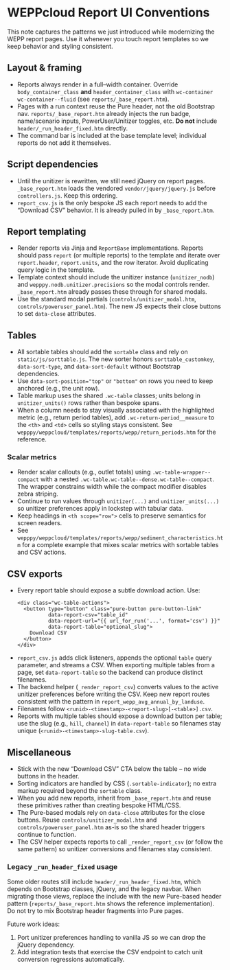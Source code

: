 # WEPPcloud Report UI Conventions

This note captures the patterns we just introduced while modernizing the WEPP report pages. Use it whenever you touch report templates so we keep behavior and styling consistent.

## Layout & framing
- Reports always render in a full–width container. Override `body_container_class` **and** `header_container_class` with `wc-container wc-container--fluid` (see `reports/_base_report.htm`).
- Pages with a run context reuse the Pure header, not the old Bootstrap nav. `reports/_base_report.htm` already injects the run badge, name/scenario inputs, PowerUser/Unitizer toggles, etc. **Do not** include `header/_run_header_fixed.htm` directly.
- The command bar is included at the base template level; individual reports do not add it themselves.

## Script dependencies
- Until the unitizer is rewritten, we still need jQuery on report pages. `_base_report.htm` loads the vendored `vendor/jquery/jquery.js` before `controllers.js`. Keep this ordering.
- `report_csv.js` is the only bespoke JS each report needs to add the “Download CSV” behavior. It is already pulled in by `_base_report.htm`.

## Report templating
- Render reports via Jinja and `ReportBase` implementations. Reports should pass `report` (or multiple reports) to the template and iterate over `report.header`, `report.units`, and the row iterator. Avoid duplicating query logic in the template.
- Template context should include the unitizer instance (`unitizer_nodb`) and `wepppy.nodb.unitizer.precisions` so the modal controls render. `_base_report.htm` already passes these through for shared modals.
- Use the standard modal partials (`controls/unitizer_modal.htm`, `controls/poweruser_panel.htm`). The new JS expects their close buttons to set `data-close` attributes.

## Tables
- All sortable tables should add the `sortable` class and rely on `static/js/sorttable.js`. The new sorter honors `sorttable_customkey`, `data-sort-type`, and `data-sort-default` without Bootstrap dependencies.
- Use `data-sort-position="top"` or `"bottom"` on rows you need to keep anchored (e.g., the unit row).
- Table markup uses the shared `.wc-table` classes; units belong in `unitizer_units()` rows rather than bespoke spans.
- When a column needs to stay visually associated with the highlighted metric (e.g., return period tables), add `.wc-return-period__measure` to the `<th>` and `<td>` cells so styling stays consistent. See `wepppy/weppcloud/templates/reports/wepp/return_periods.htm` for the reference.

### Scalar metrics
- Render scalar callouts (e.g., outlet totals) using `.wc-table-wrapper--compact` with a nested `.wc-table.wc-table--dense.wc-table--compact`. The wrapper constrains width while the compact modifier disables zebra striping.
- Continue to run values through `unitizer(...)` and `unitizer_units(...)` so unitizer preferences apply in lockstep with tabular data.
- Keep headings in `<th scope="row">` cells to preserve semantics for screen readers.
- See `wepppy/weppcloud/templates/reports/wepp/sediment_characteristics.htm` for a complete example that mixes scalar metrics with sortable tables and CSV actions.

## CSV exports
- Every report table should expose a subtle download action. Use:
  ```jinja
  <div class="wc-table-actions">
    <button type="button" class="pure-button pure-button-link"
            data-report-csv="table_id"
            data-report-url="{{ url_for_run('...', format='csv') }}"
            data-report-table="optional_slug">
      Download CSV
    </button>
  </div>
  ```
- `report_csv.js` adds click listeners, appends the optional `table` query parameter, and streams a CSV. When exporting multiple tables from a page, set `data-report-table` so the backend can produce distinct filenames.
- The backend helper (`_render_report_csv`) converts values to the active unitizer preferences before writing the CSV. Keep new report routes consistent with the pattern in `report_wepp_avg_annual_by_landuse`.
- Filenames follow `<runid>-<timestamp>-<report-slug>[-<table>].csv`.
- Reports with multiple tables should expose a download button per table; use the slug (e.g., `hill`, `channel`) in `data-report-table` so filenames stay unique (`<runid>-<timestamp>-slug-table.csv`).

## Miscellaneous
- Stick with the new “Download CSV” CTA below the table – no wide buttons in the header.
- Sorting indicators are handled by CSS (`.sortable-indicator`); no extra markup required beyond the `sortable` class.
- When you add new reports, inherit from `_base_report.htm` and reuse these primitives rather than creating bespoke HTML/CSS.
- The Pure-based modals rely on `data-close` attributes for the close buttons. Reuse `controls/unitizer_modal.htm` and `controls/poweruser_panel.htm` as-is so the shared header triggers continue to function.
- The CSV helper expects reports to call `_render_report_csv` (or follow the same pattern) so unitizer conversions and filenames stay consistent.

### Legacy `_run_header_fixed` usage
Some older routes still include `header/_run_header_fixed.htm`, which depends on Bootstrap classes, jQuery, and the legacy navbar. When migrating those views, replace the include with the new Pure-based header pattern (`reports/_base_report.htm` shows the reference implementation). Do not try to mix Bootstrap header fragments into Pure pages.

Future work ideas:
1. Port unitizer preferences handling to vanilla JS so we can drop the jQuery dependency.
2. Add integration tests that exercise the CSV endpoint to catch unit conversion regressions automatically.
